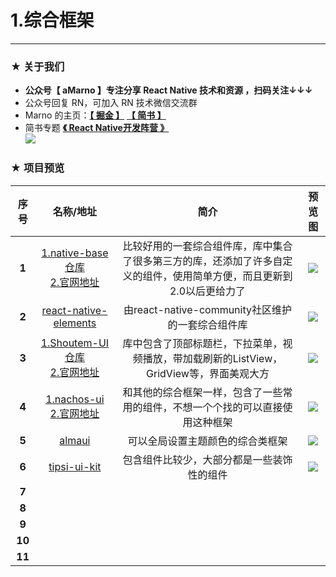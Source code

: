 # 1.综合框架

*****

### ★ 关于我们

- **公众号【 aMarno 】专注分享 React Native 技术和资源 ，扫码关注↓↓↓**
- 公众号回复 RN，可加入 RN 技术微信交流群
- Marno 的主页：**[【 掘金 】](https://gold.xitu.io/user/56c1c513c24aa800534e85f3)** **[【 简书 】](http://www.jianshu.com/u/174a09ba6c25)**
- 简书专题 **[《 React Native开发阵营 》](http://www.jianshu.com/c/b4ce1d706d1f)**
</br>![](https://github.com/MarnoDev/react-native-open-project/blob/master/res/QR.jpg)

### ★ 项目预览
|序号|名称/地址|简介|预览图|
|:---:|:---:|:---:|:---:|
|**1**|[1.native-base仓库](https://github.com/GeekyAnts/NativeBase)</br>[2.官网地址](http://nativebase.io/docs/v2.0.0/)|比较好用的一套综合组件库，库中集合了很多第三方的库，还添加了许多自定义的组件，使用简单方便，而且更新到2.0以后更给力了|![](https://raw.githubusercontent.com/GeekyAnts/NativeBase-KitchenSink/master/screenshots/Android.gif)|
|**2**|[react-native-elements](https://github.com/react-native-community/react-native-elements)|由react-native-community社区维护的一套综合组件库|![](https://camo.githubusercontent.com/c8ed2a89d1e3f2c28dc46bc1b918b9b874ca18c3/687474703a2f2f692e696d6775722e636f6d2f555872475465472e706e67)|
|**3**|[1.Shoutem-UI仓库](https://github.com/shoutem/ui)</br>[2.官网地址](http://shoutem.github.io/docs/ui-toolkit/introduction)|库中包含了顶部标题栏，下拉菜单，视频播放，带加载刷新的ListView，GridView等，界面美观大方|![](http://shoutem.github.io/img/ui-toolkit/introduction@2x.jpg)|
|**4**|[1.nachos-ui](https://github.com/avocode/nachos-ui)</br>[2.官网地址](https://avocode.com/nachos-ui/)|和其他的综合框架一样，包含了一些常用的组件，不想一个个找的可以直接使用这种框架|![](https://camo.githubusercontent.com/a61bd9d4e91b54f46ddc88223124df0ec299f84a/68747470733a2f2f636c6475702e636f6d2f7848596b41657a4f6e492e6a7067)|
|**5**|[almaui](https://github.com/missingstack/almaui)|可以全局设置主题颜色的综合类框架|![](https://github.com/missingstack/almaui-starter/blob/master/assets/Almaui.png?raw=true)|
|**6**|[tipsi-ui-kit](https://github.com/tipsi/tipsi-ui-kit)|包含组件比较少，大部分都是一些装饰性的组件|![](https://cloud.githubusercontent.com/assets/4946753/22082704/7eacf3ee-ddd1-11e6-8040-394699796a44.png)|
|**7**|[]()||![]()|
|**8**|[]()||![]()|
|**9**|[]()||![]()|
|**10**|[]()||![]()|
|**11**|[]()||![]()|
